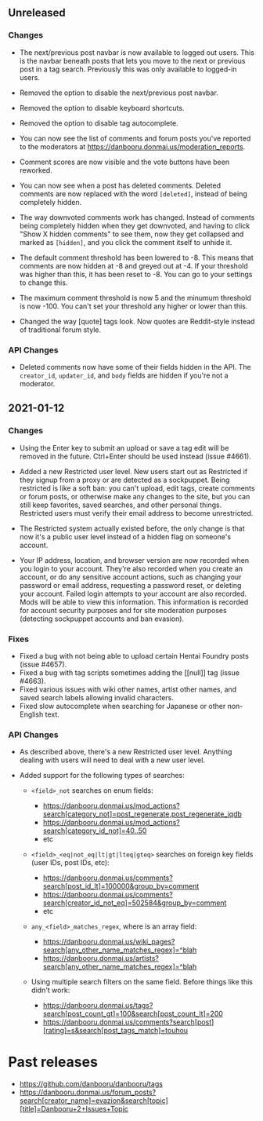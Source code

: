 ## Unreleased

### Changes

* The next/previous post navbar is now available to logged out users. This is
  the navbar beneath posts that lets you move to the next or previous post in a
  tag search. Previously this was only available to logged-in users.

* Removed the option to disable the next/previous post navbar.

* Removed the option to disable keyboard shortcuts.

* Removed the option to disable tag autocomplete.

* You can now see the list of comments and forum posts you've reported to
  the moderators at <https://danbooru.donmai.us/moderation_reports>.

* Comment scores are now visible and the vote buttons have been reworked.

* You can now see when a post has deleted comments. Deleted comments are now
  replaced with the word `[deleted]`, instead of being completely hidden.

* The way downvoted comments work has changed. Instead of comments being
  completely hidden when they get downvoted, and having to click "Show X hidden
  comments" to see them, now they get collapsed and marked as `[hidden]`, and
  you click the comment itself to unhide it.

* The default comment threshold has been lowered to -8. This means that
  comments are now hidden at -8 and greyed out at -4. If your threshold was
  higher than this, it has been reset to -8. You can go to your settings to
  change this.

* The maximum comment threshold is now 5 and the minumum threshold is now
  -100. You can't set your threshold any higher or lower than this.

* Changed the way [quote] tags look. Now quotes are Reddit-style instead of
  traditional forum style.

### API Changes

* Deleted comments now have some of their fields hidden in the API. The
  `creator_id`, `updater_id`, and `body` fields are hidden if you're not a
  moderator.

## 2021-01-12

### Changes

* Using the Enter key to submit an upload or save a tag edit will be removed
  in the future. Ctrl+Enter should be used instead (issue #4661).

* Added a new Restricted user level. New users start out as Restricted if they
  signup from a proxy or are detected as a sockpuppet. Being restricted is like
  a soft ban: you can't upload, edit tags, create comments or forum posts, or
  otherwise make any changes to the site, but you can still keep favorites,
  saved searches, and other personal things. Restricted users must verify
  their email address to become unrestricted.

* The Restricted system actually existed before, the only change is that now
  it's a public user level instead of a hidden flag on someone's account.

* Your IP address, location, and browser version are now recorded when you
  login to your account. They're also recorded when you create an account, or
  do any sensitive account actions, such as changing your password or email
  address, requesting a password reset, or deleting your account. Failed login
  attempts to your account are also recorded. Mods will be able to view this
  information. This information is recorded for account security purposes and
  for site moderation purposes (detecting sockpuppet accounts and ban evasion).

### Fixes

* Fixed a bug with not being able to upload certain Hentai Foundry posts (issue #4657).
* Fixed a bug with tag scripts sometimes adding the [[null]] tag (issue #4663).
* Fixed various issues with wiki other names, artist other names, and saved
  search labels allowing invalid characters.
* Fixed slow autocomplete when searching for Japanese or other non-English text.

### API Changes

* As described above, there's a new Restricted user level. Anything dealing
  with users will need to deal with a new user level.

* Added support for the following types of searches:

  * `<field>_not` searches on enum fields:
    * <https://danbooru.donmai.us/mod_actions?search[category_not]=post_regenerate,post_regenerate_iqdb>
    * <https://danbooru.donmai.us/mod_actions?search[category_id_not]=40..50>
    * etc

  * `<field>_<eq|not_eq|lt|gt|lteq|gteq>` searches on foreign key fields (user IDs, post IDs, etc):
    * <https://danbooru.donmai.us/comments?search[post_id_lt]=100000&group_by=comment>
    * <https://danbooru.donmai.us/comments?search[creator_id_not_eq]=502584&group_by=comment>
    * etc

  * `any_<field>_matches_regex`, where <field> is an array field:
    * <https://danbooru.donmai.us/wiki_pages?search[any_other_name_matches_regex]=^blah>
    * <https://danbooru.donmai.us/artists?search[any_other_name_matches_regex]=^blah>

  * Using multiple search filters on the same field. Before things like this didn't work:
    * <https://danbooru.donmai.us/tags?search[post_count_gt]=100&search[post_count_lt]=200>
    * <https://danbooru.donmai.us/comments?search[post][rating]=s&search[post_tags_match]=touhou>

# Past releases

* <https://github.com/danbooru/danbooru/tags>
* <https://danbooru.donmai.us/forum_posts?search[creator_name]=evazion&search[topic][title]=Danbooru+2+Issues+Topic>
